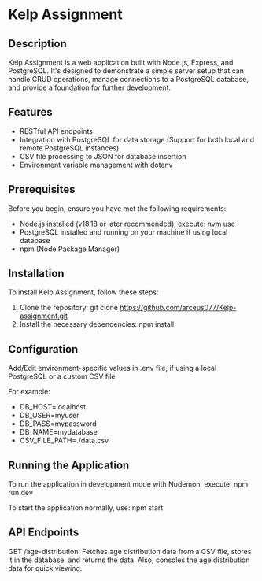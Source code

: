 # Kelp Assignment

## Description
Kelp Assignment is a web application built with Node.js, Express, and PostgreSQL. It's designed to demonstrate a simple server setup that can handle CRUD operations, manage connections to a PostgreSQL database, and provide a foundation for further development.

## Features
- RESTful API endpoints
- Integration with PostgreSQL for data storage (Support for both local and remote PostgreSQL instances)
- CSV file processing to JSON for database insertion
- Environment variable management with dotenv

## Prerequisites
Before you begin, ensure you have met the following requirements:
- Node.js installed (v18.18 or later recommended), execute:
    nvm use
- PostgreSQL installed and running on your machine if using local database
- npm (Node Package Manager)

## Installation
To install Kelp Assignment, follow these steps:

1. Clone the repository:
    git clone https://github.com/arceus077/Kelp-assignment.git
2. Install the necessary dependencies:
    npm install

## Configuration
Add/Edit environment-specific values in .env file, if using a local PostgreSQL or a custom CSV file

For example:
- DB_HOST=localhost
- DB_USER=myuser
- DB_PASS=mypassword
- DB_NAME=mydatabase
- CSV_FILE_PATH=./data.csv

## Running the Application
To run the application in development mode with Nodemon, execute:
    npm run dev

To start the application normally, use:
    npm start

## API Endpoints
GET /age-distribution: Fetches age distribution data from a CSV file, stores it in the database, and returns the data. Also, consoles the age distribution data for quick viewing.
